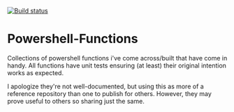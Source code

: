 [![Build status](https://ci.appveyor.com/api/projects/status/5a93md0tm9wcqdsl?svg=true)](https://ci.appveyor.com/project/Brad-Christie/powershell-functions)

Powershell-Functions
====================

Collections of powershell functions i've come across/built that have come in
handy. All functions have unit tests ensuring (at least) their original
intention works as expected.

I apologize they're not well-documented, but using this as more of a reference
repository than one to publish for others. However, they may prove useful to
others so sharing just the same.